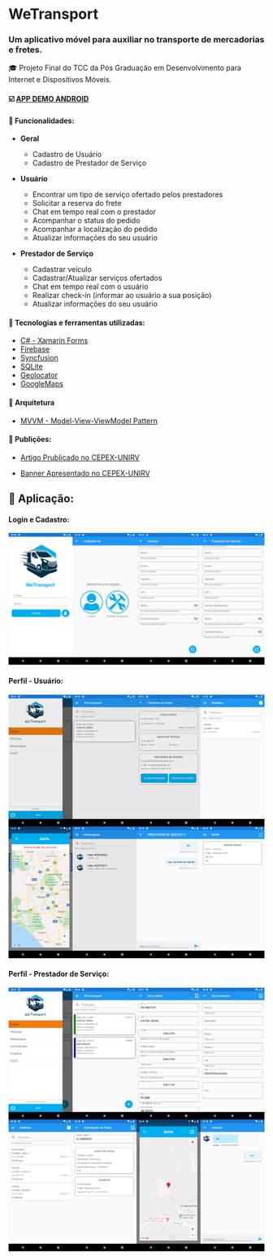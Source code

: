 # WeTransport

### Um aplicativo móvel para auxiliar no transporte de mercadorias e fretes.

:mortar_board: Projeto Final do TCC da Pós Graduação em Desenvolvimento para Internet e Dispositivos Móveis.

#### :ballot_box_with_check: [APP DEMO ANDROID](https://github.com/julionery/docs/raw/master/WeTransport/com.nery.wetransport.apk "com.nery.wetransport.apk")

#### :bookmark_tabs: Funcionalidades:
- **Geral**
  - Cadastro de Usuário
  - Cadastro de Prestador de Serviço
 
- **Usuário**
  - Encontrar um tipo de serviço ofertado pelos prestadores
  - Solicitar a reserva do frete
  - Chat em tempo real com o prestador
  - Acompanhar o status do pedido
  - Acompanhar a localização do pedido
  - Atualizar informações do seu usuário
 
- **Prestador de Serviço**
  - Cadastrar veículo
  - Cadastrar/Atualizar serviços ofertados
  - Chat em tempo real com o usuário
  - Realizar check-in (informar ao usuário a sua posição)
  - Atualizar informações do seu usuário

#### :rocket: Tecnologias e ferramentas utilizadas:
 - [C# - Xamarin Forms](https://docs.microsoft.com/en-us/xamarin/xamarin-forms/ "Doc Xamarin Forms") 
 - [Firebase](https://firebase.google.com/ "Firebase")
 - [Syncfusion](https://www.syncfusion.com/ "Syncfusion")
 - [SQLite](https://github.com/praeclarum/sqlite-net "SQLite-net") 
 - [Geolocator](https://github.com/jamesmontemagno/GeolocatorPlugin "Geolocator")
 - [GoogleMaps](https://github.com/amay077/Xamarin.Forms.GoogleMaps "Xamarin.Forms.GoogleMaps")

#### :briefcase: Arquitetura 
 - [MVVM - Model-View-ViewModel Pattern](https://docs.microsoft.com/en-us/xamarin/xamarin-forms/enterprise-application-patterns/mvvm "The Model-View-ViewModel Pattern")

#### :book: Publições:

- [Artigo Prublicado no CEPEX-UNIRV](https://github.com/julionery/docs/blob/master/WeTransport/Artigo%20WeTransport.pdf "WeTransport")

- [Banner Apresentado no CEPEX-UNIRV](https://github.com/julionery/docs/blob/master/WeTransport/Painel%20II%20SPG%202019.pdf "Banner WeTransport")

## :iphone: Aplicação:

#### Login e Cadastro:
![Image](https://github.com/julionery/docs/blob/master/WeTransport/login_cadastro.jpg?raw=true)

#### Perfil - Usuário:

![Image](https://github.com/julionery/docs/blob/master/WeTransport/usuario.jpg?raw=true)


#### Perfil - Prestador de Serviço:

![Image](https://github.com/julionery/docs/blob/master/WeTransport/prestador.jpg?raw=true)
